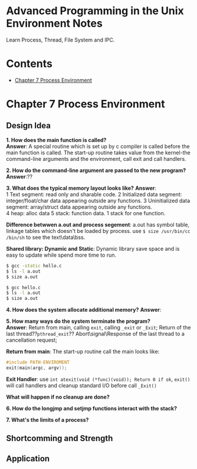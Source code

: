 Advanced Programming in the Unix Environment Notes
==================================================

Learn Process, Thread, File System and IPC.

Contents
==========

* [Chapter 7 Process Environment](#chapter_7_process_environment)

Chapter 7 Process Environment
==============================

Design Idea
------------

**1. How does the main function is called?**  
**Answer**: A special routine which is set up by c compiler is called before the main function is called. The start-up routine takes value from the kernel-the command-line arguments and the environment, call exit and call handlers.

**2. How do the command-line argument are passed to the new program?**  
**Answer**:??

**3. What does the typical memory layout looks like?**
**Answer**:  
1 Text segment: read only and sharable code.
2 Initialized data segment: integer/float/char data appearing outside any functions.
3 Uninitialized data segment: array/struct data appearing outside any functions.  
4 heap: alloc data
5 stack: function data. 1 stack for one function.

**Difference betwwen a.out and process segement**: a.out has symbol table, linkage tables which doesn't be loaded by process.
use ```$ size /usr/bin/cc /bin/sh``` to see the text\data\bss. 

**Shared library: Dynamic and Static**: Dynamic library save space and is easy to update while spend more time to run.

```bash
$ gcc -static hello.c
$ ls -l a.out
$ size a.out

$ gcc hello.c
$ ls -l a.out
$ size a.out
```

**4. How does the system allocate additional memory?**
**Answer**:

**5. How many ways do the system terminate the program?**  
**Answer**: Return from main, calling `exit`, calling ```_exit``` or ```_Exit```;
Return of the last thread??```pthread_exit```??
Abort\signal\Response of the last thread to a cancellation request;

__Return from main__: The start-up routine call the main looks like:

```cpp
#include PATH-ENVIROMENT
exit(main(argc, argv));

```  

__Exit Handler__: use ```int atexit(void (*func)(void)); Return 0 if ok```, `exit()` will call handlers and cleanup standard I/O before call ```_Exit()```

**What will happen if no cleanup are done?**

**6. How do the longjmp and setjmp functions interact with the stack?**

**7. What's the limits of a process?**

Shortcomming and Strength
-------------------------

Application
-----------

